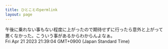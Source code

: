 ```yaml
---
title: ひとことのpermlink
layout: page
---
```

<div class="box" dt="1682080744695">
  午後に乗れない事もない程度に上がったので期待せずに行ったら意外と上がって悪くなかった。こういう事があるからわからんよなぁ。
  <div class="content is-small">Fri Apr 21 2023 21:39:04 GMT+0900 (Japan Standard Time)</div>
</div>
